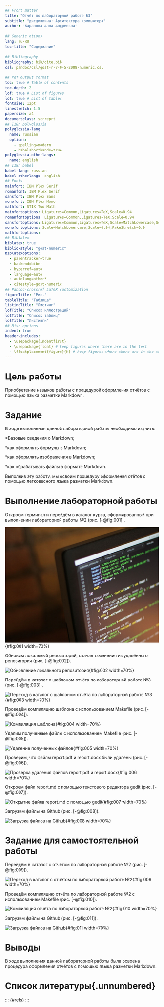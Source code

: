 ```yaml
---
## Front matter
title: "Отчёт по лабораторной работе №3"
subtitle: "дисциплина: Архитектура компьютера"
author: "Баранова Анна Андреевна"

## Generic otions
lang: ru-RU
toc-title: "Содержание"

## Bibliography
bibliography: bib/cite.bib
csl: pandoc/csl/gost-r-7-0-5-2008-numeric.csl

## Pdf output format
toc: true # Table of contents
toc-depth: 2
lof: true # List of figures
lot: true # List of tables
fontsize: 12pt
linestretch: 1.5
papersize: a4
documentclass: scrreprt
## I18n polyglossia
polyglossia-lang:
  name: russian
  options:
	- spelling=modern
	- babelshorthands=true
polyglossia-otherlangs:
  name: english
## I18n babel
babel-lang: russian
babel-otherlangs: english
## Fonts
mainfont: IBM Plex Serif
romanfont: IBM Plex Serif
sansfont: IBM Plex Sans
monofont: IBM Plex Mono
mathfont: STIX Two Math
mainfontoptions: Ligatures=Common,Ligatures=TeX,Scale=0.94
romanfontoptions: Ligatures=Common,Ligatures=TeX,Scale=0.94
sansfontoptions: Ligatures=Common,Ligatures=TeX,Scale=MatchLowercase,Scale=0.94
monofontoptions: Scale=MatchLowercase,Scale=0.94,FakeStretch=0.9
mathfontoptions:
## Biblatex
biblatex: true
biblio-style: "gost-numeric"
biblatexoptions:
  - parentracker=true
  - backend=biber
  - hyperref=auto
  - language=auto
  - autolang=other*
  - citestyle=gost-numeric
## Pandoc-crossref LaTeX customization
figureTitle: "Рис."
tableTitle: "Таблица"
listingTitle: "Листинг"
lofTitle: "Список иллюстраций"
lotTitle: "Список таблиц"
lolTitle: "Листинги"
## Misc options
indent: true
header-includes:
  - \usepackage{indentfirst}
  - \usepackage{float} # keep figures where there are in the text
  - \floatplacement{figure}{H} # keep figures where there are in the text
---
```


# Цель работы

Приобретение навыков работы с процедурой оформления отчётов с помощью языка разметки Markdown.

# Задание

В ходе выполнения данной лабораторной работы необходимо изучить:

*Базовые сведения о Markdown;

*как оформлять формулы в Markdown;

*как оформлять изображения в Markdown;

*как обрабатывать файлы в формате Markdown.

Выполнив эту работу, мы освоим процедуру оформления отётов с помощью легковесного языка разметки Markdown.

# Выполнение лабораторной работы

Откроем терминал и перейдём в каталог курса, сформированный при выполнении лабораторной работы №2 (рис. [-@fig:001]).

![Переход в каталог курса](image/pic1.jpg){#fig:001 width=70%}

Обновим локальный репозиторий, скачав тзменения из удалённого репозитория (рис. [-@fig:002]).

![Обновление локального репозитория](image/pic2.png){#fig:002 width=70%}

Перейдём в каталог с шаблоном отчёта по лабораторной работе №3 (рис. [-@fig:003]).

![Переход в каталог с шаблоном отчёта по лабораторной работе №3](image/pic3.png){#fig:003 width=70%}

Проведём компиляцию шаблона с использованием Makefile (рис. [-@fig:004]).

![Компиляция шаблона](image/pic4.png){#fig:004 width=70%}

Удалим полученные файлы с использованием Makefile (рис. [-@fig:005]).

![Удаление полученных файлов](image/pic5.png){#fig:005 width=70%}

Проверим, что файлы report.pdf и report.docx были удалены (рис. [-@fig:006]).

![Проверка удаления файлов report.pdf и report.docx](image/pic6.png){#fig:006 width=70%}

Откроем файл report.md с помощью текстового редактора gedit (рис. [-@fig:007]).

![Открытие файла report.md с помощью gedit](image/pic7.png){#fig:007 width=70%}

Загрузим файлы на Github (рис. [-@fig:008]).

![Загрузка файлов на Github](image/pic8.png){#fig:008 width=70%}

# Задание для самостоятельной работы

Перейдём в каталог с отчётом по лабораторной работе №2 (рис. [-@fig:009]).

![Переход в каталог с отчётом по лабораторной работе №2](image/pic9.png){#fig:009 width=70%}

Проведём компиляцию отчёта по лабораторной работе №2 с использованием Makefile (рис. [-@fig:010]).

![Компиляция отчёта по лабораторной работе №2](image/pic10.png){#fig:010 width=70%}

Загрузим файлы на Github (рис. [-@fig:011]).

![Загрузка файлов на Github](image/pic11.png){#fig:011 width=70%}

# Выводы

В ходе выполнения данной лабораторной работы была освоена процедура оформления отчётов с помощью языка разметки Markdown.

# Список литературы{.unnumbered}

::: {#refs}
:::
